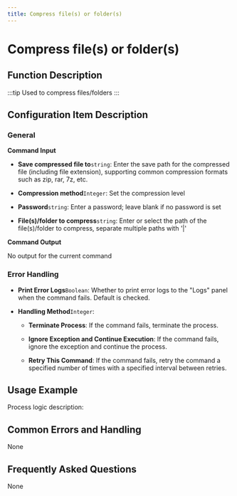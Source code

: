 ```yaml
---
title: Compress file(s) or folder(s)
---
```


# Compress file(s) or folder(s)

## Function Description

:::tip 
Used to compress files/folders
:::

## Configuration Item Description

### General

**Command Input**

- **Save compressed file to**`string`: Enter the save path for the compressed file (including file extension), supporting common compression formats such as zip, rar, 7z, etc.

- **Compression method**`Integer`: Set the compression level

- **Password**`string`: Enter a password; leave blank if no password is set

- **File(s)/folder to compress**`string`: Enter or select the path of the file(s)/folder to compress, separate multiple paths with '|'


**Command Output**

No output for the current command


### Error Handling

- **Print Error Logs**`Boolean`: Whether to print error logs to the "Logs" panel when the command fails. Default is checked. 

- **Handling Method**`Integer`:

    - **Terminate Process**: If the command fails, terminate the process.

    - **Ignore Exception and Continue Execution**: If the command fails, ignore the exception and continue the process.

    - **Retry This Command**: If the command fails, retry the command a specified number of times with a specified interval between retries.

## Usage Example

Process logic description:

## Common Errors and Handling

None

## Frequently Asked Questions

None

